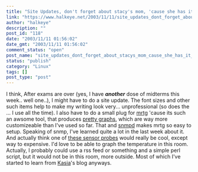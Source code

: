 ```yaml
---
title: "Site Updates, don't forget about stacy's mom, 'cause she has it going on."
link: "https://www.halkeye.net/2003/11/11/site_updates_dont_forget_about_stacys_mom_cause_she_has_it_going/"
author: "halkeye"
description: ""
post_id: "118"
date: "2003/11/11 01:56:02"
date_gmt: "2003/11/11 01:56:02"
comment_status: "open"
post_name: "site_updates_dont_forget_about_stacys_mom_cause_she_has_it_going"
status: "publish"
category: "Linux"
tags: []
post_type: "post"
---
```


I think, After exams are over (yes, I have ***another*** dose of midterms this week.. well one..), I might have to do a site update. The font sizes and other such items help to make my writing look very... unprofessional (so does the ... I use all the time). I also have to do a small plug for [mrtg](http://www.mrtg.org/) 'cause its such an awsome tool, that produces [pretty graphs](http://www.halkeye.net/mrtg/), which are way more customizeable than I've used so far. That and [snmpd](http://www.net-snmp.org/) makes mrtg so easy to setup. Speaking of snmp, I've learned quite a lot in the last week about it. And actually think one of [these sensor probes](http://www.javica.com/company/sensorprobe.html) would really be cool, except way to expensive. I'd love to be able to graph the temperature in this room. Actually, I probably could use a rss feed or something and a simple perl script, but it would not be in this room, more outside. Most of which I've started to learn from [Kasia](http://www.unix-girl.com/blog)'s blog anyways.